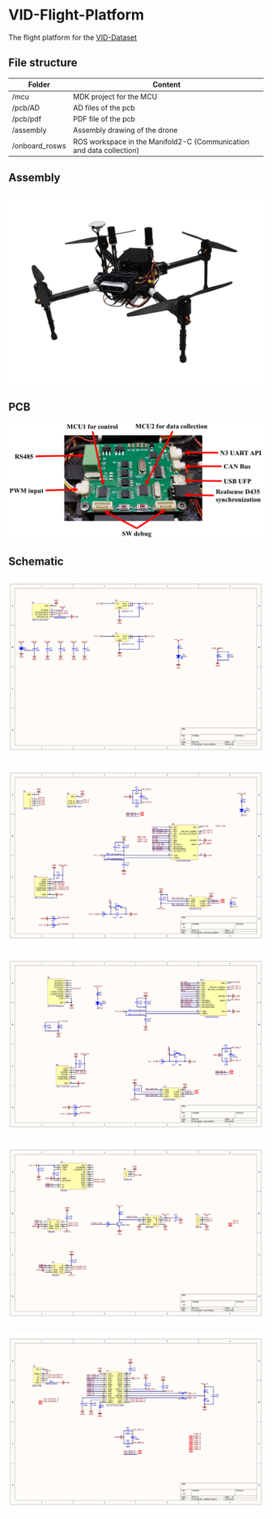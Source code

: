 # VID-Flight-Platform
The flight platform for the [VID-Dataset](https://github.com/ZJU-FAST-Lab/VID-Dataset)

## File structure 

| Folder         | Content                                                      |
| -------------- | ------------------------------------------------------------ |
| /mcu           | MDK project for the MCU                                      |
| /pcb/AD        | AD files of the pcb                                          |
| /pcb/pdf       | PDF file of the pcb                                          |
| /assembly      | Assembly drawing of the drone                                |
| /onboard_rosws | ROS workspace in the Manifold2-C (Communication and data collection) |

## Assembly 

![Drone](https://github.com/ZJU-FAST-Lab/VID-Flight-Platform/blob/main/img/drone.png)

## PCB

![PCB Interface](https://github.com/ZJU-FAST-Lab/VID-Flight-Platform/blob/main/img/pcb_interface.png)

## Schematic

![SCH1](https://github.com/ZJU-FAST-Lab/VID-Flight-Platform/blob/main/img/sch1.png)

![SCH2](https://github.com/ZJU-FAST-Lab/VID-Flight-Platform/blob/main/img/sch2.png)

![SCH3](https://github.com/ZJU-FAST-Lab/VID-Flight-Platform/blob/main/img/sch3.png)

![SCH4](https://github.com/ZJU-FAST-Lab/VID-Flight-Platform/blob/main/img/sch4.png)

![SCH5](https://github.com/ZJU-FAST-Lab/VID-Flight-Platform/blob/main/img/sch5.png)





